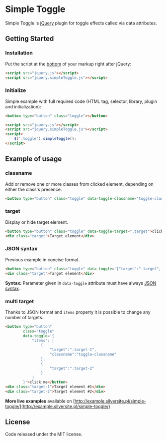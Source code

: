 # Simple Toggle

Simple Toggle is [jQuery](https://jquery.com/) plugin for toggle effects called via data attributes.

## Getting Started

### Installation

Put the script at the [bottom](https://developer.yahoo.com/performance/rules.html#js_bottom) of your markup right after
jQuery:

```html
<script src="jquery.js"></script>
<script src="jquery.simpleToggle.js"></script>
```

### Initialize

Simple example with full required code (HTML tag, selector, library, plugin and initialization):

```html
<button type="button" class="toggle"></button>

<script src="jquery.js"></script>
<script src="jquery.simpleToggle.js"></script>
<script>
    $('.toggle').simpleToggle();
</script>
```

## Example of usage

### classname

Add or remove one or more classes from clicked element, depending on either the class's presence.

```html
<button type="button" class="toggle" data-toggle-classname="toggle-classname">click me</button>
```

### target

Display or hide target element.

```html
<button type="button" class="toggle" data-toggle-target=".target">click me</button>
<div class="target">Target element</div>
```

### JSON syntax

Previous example in concise format.

```html
<button type="button" class="toggle" data-toggle='{"target":".target", "classname":"toggle-classname"}'>click me</button>
<div class="target">Target element</div>
```

**Syntax:** Parameter given in `data-toggle` attribute must have always
[JSON syntax](https://www.w3schools.com/js/js_json_syntax.asp).

### multi target

Thanks to JSON format and `items` property it is possible to change any number of targets.

```html
<button type="button"
        class="toggle"
        data-toggle='{
            "items": [
                {
                    "target":".target-1",
                    "classname":"toggle-classname"
                },
                {
                    "target":".target-2"
                }
            ]
        }'>click me</button>
<div class="target-1">Target element #1</div>
<div class="target-2">Target element #2</div>
```

**More live examples** available on
[http://example.silversite.pl/simple-toggle/](http://example.silversite.pl/simple-toggle/)

## License

Code released under the MIT license.
